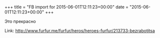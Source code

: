+++
title = "FB import for 2015-06-01T12:11:23+00:00"
date = "2015-06-01T12:11:23+00:00"
+++

Это прекрасно

Link: <a href="http://www.furfur.me/furfur/heros/heroes-furfur/213733-bezrabotitsa">http://www.furfur.me/furfur/heros/heroes-furfur/213733-bezrabotitsa</a>
